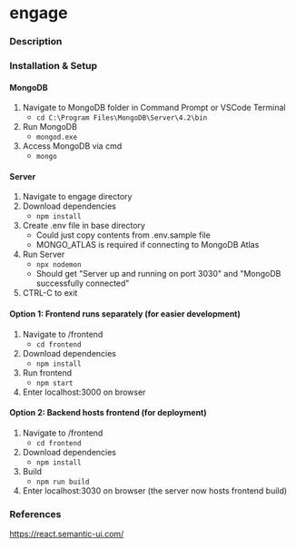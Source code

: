 # engage
### Description


### Installation & Setup
#### MongoDB
1. Navigate to MongoDB folder in Command Prompt or VSCode Terminal
	- ```cd C:\Program Files\MongoDB\Server\4.2\bin```
2. Run MongoDB
	- ```mongod.exe```
3. Access MongoDB via cmd
	- ```mongo```

#### Server
1. Navigate to engage directory 
2. Download dependencies
	- ```npm install```
3. Create .env file in base directory
	- Could just copy contents from .env.sample file
	- MONGO_ATLAS is required if connecting to MongoDB Atlas
4. Run Server
	- ```npx nodemon```
	- Should get "Server up and running on port 3030" and "MongoDB successfully connected"
5. CTRL-C to exit

#### Option 1: Frontend runs separately (for easier development)
1. Navigate to /frontend
	- ```cd frontend```
2. Download dependencies
	- ```npm install```
3. Run frontend
	- ```npm start```
4. Enter localhost:3000 on browser

#### Option 2: Backend hosts frontend (for deployment)
1. Navigate to /frontend
	- ```cd frontend```
2. Download dependencies
	- ```npm install```
2. Build
	- ```npm run build```
4. Enter localhost:3030 on browser (the server now hosts frontend build)

### References
https://react.semantic-ui.com/
